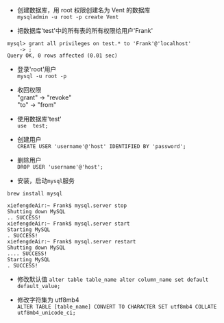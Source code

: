 * 创建数据库，用 root 权限创建名为 Vent 的数据库    
`mysqladmin -u root -p create Vent`


* 把数据库'test'中的所有表的所有权限给用户'Frank'  
```
mysql> grant all privileges on test.* to 'Frank'@'localhost'
    -> ;
Query OK, 0 rows affected (0.01 sec)
```

* 登录'root'用户  
`mysql -u root -p`

* 收回权限  
"grant" -> "revoke"  
"to" -> "from"

* 使用数据库'test'  
`use  test;`

* 创建用户  
`CREATE USER 'username'@'host' IDENTIFIED BY 'password';`

* 删除用户  
`DROP USER 'username'@'host';`

* 安装，启动`mysql`服务  
```
brew install mysql
```
```
xiefengdeAir:~ Frank$ mysql.server stop
Shutting down MySQL
.. SUCCESS! 
xiefengdeAir:~ Frank$ mysql.server start
Starting MySQL
. SUCCESS! 
xiefengdeAir:~ Frank$ mysql.server restart
Shutting down MySQL
.... SUCCESS! 
Starting MySQL
. SUCCESS! 
```

* 修改默认值
`alter table table_name alter column_name set default default_value;`


* 修改字符集为 utf8mb4  
`ALTER TABLE [table_name] CONVERT TO CHARACTER SET utf8mb4 COLLATE utf8mb4_unicode_ci;`
